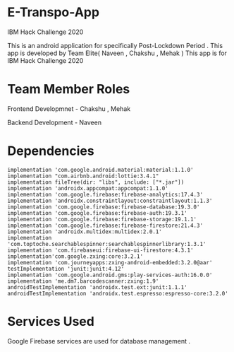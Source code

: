 # E-Transpo-App
IBM Hack Challenge 2020

This is an android application for specifically Post-Lockdown Period . This app is developed by Team Elite( Naveen , Chakshu , Mehak )
This app is for IBM Hack Challenge 2020

# Team Member Roles
Frontend Developmnet - Chakshu , Mehak

Backend Development - Naveen

# Dependencies
    implementation 'com.google.android.material:material:1.1.0'
    implementation "com.airbnb.android:lottie:3.4.1"
    implementation fileTree(dir: "libs", include: ["*.jar"])
    implementation 'androidx.appcompat:appcompat:1.1.0'
    implementation 'com.google.firebase:firebase-analytics:17.4.3'
    implementation 'androidx.constraintlayout:constraintlayout:1.1.3'
    implementation 'com.google.firebase:firebase-database:19.3.0'
    implementation 'com.google.firebase:firebase-auth:19.3.1'
    implementation 'com.google.firebase:firebase-storage:19.1.1'
    implementation 'com.google.firebase:firebase-firestore:21.4.3'
    implementation 'androidx.multidex:multidex:2.0.1'
    implementation  'com.toptoche.searchablespinner:searchablespinnerlibrary:1.3.1'
    implementation 'com.firebaseui:firebase-ui-firestore:4.3.1'
    implementation'com.google.zxing:core:3.2.1'
    implementation 'com.journeyapps:zxing-android-embedded:3.2.0@aar'
    testImplementation 'junit:junit:4.12'
    implementation 'com.google.android.gms:play-services-auth:16.0.0'
    implementation 'me.dm7.barcodescanner:zxing:1.9'
    androidTestImplementation 'androidx.test.ext:junit:1.1.1'
    androidTestImplementation 'androidx.test.espresso:espresso-core:3.2.0'


# Services Used
Google Firebase services are used for database management .
